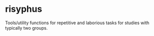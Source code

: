 # risyphus
Tools/utility functions for repetitive and laborious tasks for studies with typically two groups.